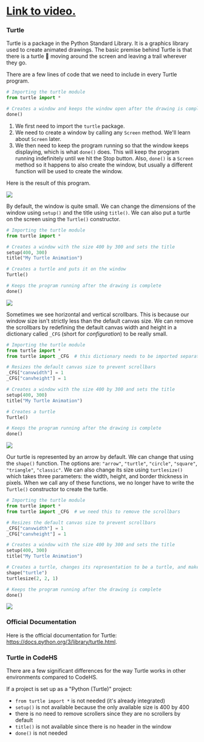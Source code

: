 # [Link to video.](https://www.youtube.com/watch?v=lLGbfdw7lUk&list=PLVD25niNi0BkyCc47RgZHKnmIh6nsupN7)

### Turtle

Turtle is a package in the Python Standard Library. It is a graphics library used to create animated drawings. The basic premise behind Turtle is that there is a turtle 🐢 moving around the screen and leaving a trail wherever they go.

There are a few lines of code that we need to include in every Turtle program.

```python
# Importing the turtle module
from turtle import *

# Creates a window and keeps the window open after the drawing is complete
done()
```

1. We first need to import the `turtle` package.
2. We need to create a window by calling any `Screen` method. We'll learn about `Screen` later.
3. We then need to keep the program running so that the window keeps displaying, which is what `done()` does. This will keep the program running indefinitely until we hit the Stop button. Also, `done()` is a `Screen` method so it happens to also create the window, but usually a different function will be used to create the window.

Here is the result of this program.

![](../Images/Turtle_Basics_1.png)

By default, the window is quite small. We can change the dimensions of the window using `setup()` and the title using `title()`. We can also put a turtle on the screen using the `Turtle()` constructor.

```python
# Importing the turtle module
from turtle import *

# Creates a window with the size 400 by 300 and sets the title
setup(400, 300)
title("My Turtle Animation")

# Creates a turtle and puts it on the window
Turtle()

# Keeps the program running after the drawing is complete
done()
```

![](../Images/Turtle_Title.png)

Sometimes we see horizontal and vertical scrollbars. This is because our window size isn't strictly less than the default canvas size. We can remove the scrollbars by redefining the default canvas width and height in a dictionary called `_CFG` (short for *configuration*) to be really small. 

```python
# Importing the turtle module
from turtle import *
from turtle import _CFG  # this dictionary needs to be imported separately

# Resizes the default canvas size to prevent scrollbars
_CFG["canvwidth"] = 1 
_CFG["canvheight"] = 1

# Creates a window with the size 400 by 300 and sets the title
setup(400, 300)
title("My Turtle Animation")

# Creates a turtle
Turtle()

# Keeps the program running after the drawing is complete
done()
```

![](../Images/Turtle_No_Scrollbars.png)

Our turtle is represented by an arrow by default. We can change that using the `shape()` function. The options are: `"arrow"`, `"turtle"`, `"circle"`, `"square"`, `"triangle"`, `"classic"`. We can also change its size using `turtlesize()` which takes three parameters: the width, height, and border thickness in pixels. When we call any of these functions, we no longer have to write the `Turtle()` constructor to create the turtle.

```python
# Importing the turtle module
from turtle import *
from turtle import _CFG  # we need this to remove the scrollbars

# Resizes the default canvas size to prevent scrollbars
_CFG["canvwidth"] = 1 
_CFG["canvheight"] = 1

# Creates a window with the size 400 by 300 and sets the title
setup(400, 300)
title("My Turtle Animation")

# Creates a turtle, changes its representation to be a turtle, and makes it bigger
shape("turtle")
turtlesize(2, 2, 1)

# Keeps the program running after the drawing is complete
done()
```

![](../Images/Turtle_Shape.png)

### Official Documentation

Here is the official documentation for Turtle: https://docs.python.org/3/library/turtle.html.


### Turtle in CodeHS

There are a few significant differences for the way Turtle works in other environments compared to CodeHS.

If a project is set up as a "Python (Turtle)" project:

* `from turtle import *` is not needed (it's already integrated)
* `setup()` is not available because the only available size is 400 by 400
*  there is no need to remove scrollers since they are no scrollers by default
* `title()` is not available since there is no header in the window
* `done()` is not needed
